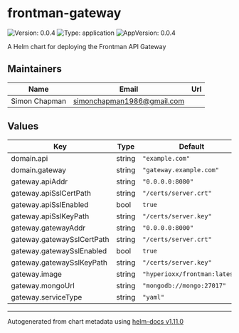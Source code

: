 # frontman-gateway

![Version: 0.0.4](https://img.shields.io/badge/Version-0.0.4-informational?style=flat-square) ![Type: application](https://img.shields.io/badge/Type-application-informational?style=flat-square) ![AppVersion: 0.0.4](https://img.shields.io/badge/AppVersion-0.0.4-informational?style=flat-square)

A Helm chart for deploying the Frontman API Gateway

## Maintainers

| Name | Email | Url |
| ---- | ------ | --- |
| Simon Chapman | <simonchapman1986@gmail.com> |  |

## Values

| Key | Type | Default | Description |
|-----|------|---------|-------------|
| domain.api | string | `"example.com"` |  |
| domain.gateway | string | `"gateway.example.com"` |  |
| gateway.apiAddr | string | `"0.0.0.0:8080"` |  |
| gateway.apiSslCertPath | string | `"/certs/server.crt"` |  |
| gateway.apiSslEnabled | bool | `true` |  |
| gateway.apiSslKeyPath | string | `"/certs/server.key"` |  |
| gateway.gatewayAddr | string | `"0.0.0.0:8000"` |  |
| gateway.gatewaySslCertPath | string | `"/certs/server.crt"` |  |
| gateway.gatewaySslEnabled | bool | `true` |  |
| gateway.gatewaySslKeyPath | string | `"/certs/server.key"` |  |
| gateway.image | string | `"hyperioxx/frontman:latest"` |  |
| gateway.mongoUrl | string | `"mongodb://mongo:27017"` |  |
| gateway.serviceType | string | `"yaml"` |  |

----------------------------------------------
Autogenerated from chart metadata using [helm-docs v1.11.0](https://github.com/norwoodj/helm-docs/releases/v1.11.0)
